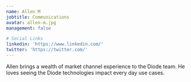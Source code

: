 ```yaml
---
name: Allen M
jobtitle: Communications
avatar: allen-m.jpg
management: false

# Social Links
linkedin: 'https://www.linkedin.com/'
twitter: 'https://twitter.com/'
---
```

Allen brings a wealth of market channel experience to the Diode team.  He loves seeing the Diode technologies impact every day use cases.
